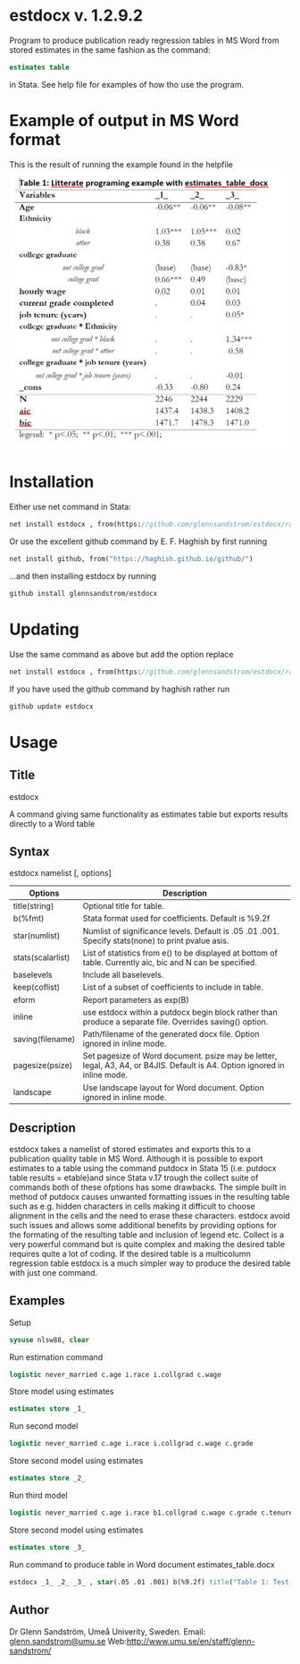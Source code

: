 # estdocx v. 1.2.9.2
Program to produce publication ready regression tables in MS Word from stored estimates in the same fashion as the command:
```stata
estimates table
```
in Stata.
See help file for examples of how tho use the program.

Example of output in MS Word format
===================================
This is the result of running the example found in the helpfile
![exampletable](https://raw.githubusercontent.com/glennsandstrom/estdocx/master/example.PNG)

Installation
============
Either use net command in Stata:
```stata
net install estdocx , from(https://github.com/glennsandstrom/estdocx/raw/master/)
```

Or use the excellent github command by E. F. Haghish by first running
```stata
net install github, from("https://haghish.github.io/github/")
```
...and then installing estdocx by running
```stata
github install glennsandstrom/estdocx
```

Updating
============
Use the same command as above but add the option replace
```stata
net install estdocx , from(https://github.com/glennsandstrom/estdocx/raw/master/) replace
```

If you have used the github command by haghish rather run
```stata
github update estdocx
```
Usage
=====


Title
-----

estdocx 

A command giving same functionality as estimates table but exports results directly to a Word table

Syntax
------
estdocx namelist [, options]

Options           | Description
----------------- | -------------
title(string)     |  Optional title for table.
b(%fmt)           |  Stata format used for coefficients. Default is %9.2f
star(numlist)     |  Numlist of significance levels. Default is .05 .01 .001.  Specify stats(none) to print pvalue asis.
stats(scalarlist) |  List of statistics from e() to be displayed at bottom of table. Currently aic, bic and N can be specified.
baselevels        |  Include all baselevels.
keep(coflist)     |  List of a subset of coefficients to include in table.
eform             |  Report parameters as exp(B)
inline            |  use estdocx within a putdocx begin block rather than produce a separate file. Overrides saving() option.
saving(filename)  |  Path/filename of the generated docx file. Option ignored in inline mode.
pagesize(psize)   |  Set pagesize of Word document. psize may be letter, legal, A3, A4, or B4JIS. Default is A4. Option ignored in inline mode.
landscape         |  Use landscape layout for Word document. Option ignored in inline mode.


Description
------------
estdocx takes a namelist of stored estimates and exports this to a publication quality table in MS Word.
Although it is possible to export estimates to a table using the command putdocx in Stata 15 (i.e. putdocx table results =
etable)and since Stata v.17 trough the collect suite of commands both of these ofptions has some drawbacks.
The simple built in method of putdocx causes unwanted formatting issues in the resulting table such as e.g. hidden characters in cells making
it difficult to choose alignment in the cells and the need to erase these characters. estdocx avoid such
issues and allows some additional benefits by providing options for the formating of the resulting table and inclusion of
legend etc. Collect is a very powerful command but is quite complex and making the desired table requires quite a lot of coding. If the 
desired table is a multicolumn regression table estdocx is a much simpler way to produce the desired table with just one command.

Examples
--------

Setup
```stata
sysuse nlsw88, clear
```
Run estimation command
```stata
logistic never_married c.age i.race i.collgrad c.wage
```
Store model using estimates
```stata
estimates store _1_
```
Run second model
```stata
logistic never_married c.age i.race i.collgrad c.wage c.grade
```
Store second model using estimates
```stata
estimates store _2_
```
Run third model
```stata
logistic never_married c.age i.race b1.collgrad c.wage c.grade c.tenure collgrad#race b1.collgrad#c.tenure
```
Store second model using estimates
```stata
estimates store _3_
```
Run command to produce table in Word document estimates_table.docx
```stata
estdocx _1_ _2_ _3_ , star(.05 .01 .001) b(%9.2f) title("Table 1: Test title") baselevels
```

Author
-------

Dr Glenn Sandström, Umeå Univerity, Sweden.
Email: glenn.sandstrom@umu.se
Web:http://www.umu.se/en/staff/glenn-sandstrom/


